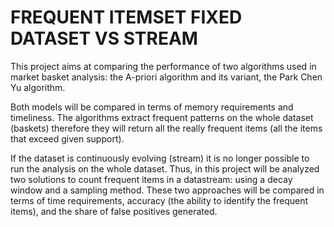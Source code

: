 # FREQUENT ITEMSET FIXED DATASET VS STREAM

This project aims at comparing the performance of two algorithms used in market basket analysis: the A-priori algorithm and its variant, the Park Chen Yu algorithm.

Both models will be compared in terms of memory requirements and timeliness.
The algorithms extract frequent patterns on the whole dataset (baskets) therefore they will return all the really frequent items (all the items that exceed given support).

If the dataset is continuously evolving (stream) it is no longer possible to run the analysis on the whole dataset. Thus, in this project will be analyzed two solutions to count frequent items in a datastream: using a decay window and a sampling method.
These two approaches will be compared in terms of time requirements, accuracy (the ability to identify the frequent items), and the share of false positives generated.
